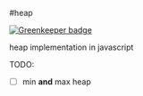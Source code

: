 #heap

[![Greenkeeper badge](https://badges.greenkeeper.io/zhuangya/heap.svg)](https://greenkeeper.io/)

heap implementation in javascript

TODO:

- [ ] min **and** max heap
